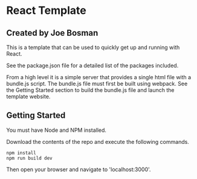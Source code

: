 # React Template
## Created by Joe Bosman
This is a template that can be used to quickly get up and running with React. 

See the package.json file for a detailed list of the packages included. 

From a high level it is a simple server that provides a single html file with a bundle.js script. The bundle.js file must first be built using webpack. See the Getting Started section to build the bundle.js file and launch the template website.

## Getting Started
You must have Node and NPM installed.

Download the contents of the repo and execute the following commands.

```
npm install
npm run build dev
```

Then open your browser and navigate to 'localhost:3000'.


